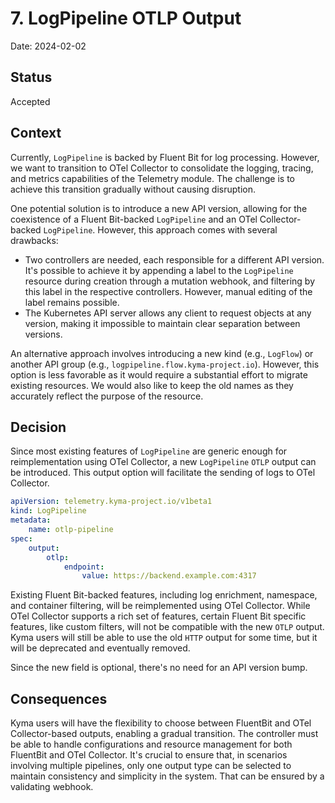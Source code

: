 # 7. LogPipeline OTLP Output

Date: 2024-02-02

## Status

Accepted

## Context

Currently, `LogPipeline` is backed by Fluent Bit for log processing.
However, we want to transition to OTel Collector to consolidate the logging, tracing, and metrics capabilities of the Telemetry module.
The challenge is to achieve this transition gradually without causing disruption.

One potential solution is to introduce a new API version, allowing for the coexistence of a Fluent Bit-backed `LogPipeline` and an OTel Collector-backed `LogPipeline`. However, this approach comes with several drawbacks:

* Two controllers are needed, each responsible for a different API version. It's possible to achieve it by appending a label to the `LogPipeline` resource during creation through a mutation webhook, and filtering by this label in the respective controllers.
However, manual editing of the label remains possible.
* The Kubernetes API server allows any client to request objects at any version, making it impossible to maintain clear separation between versions.

An alternative approach involves introducing a new kind (e.g., `LogFlow`) or another API group (e.g., `logpipeline.flow.kyma-project.io`).
However, this option is less favorable as it would require a substantial effort to migrate existing resources. We would also like to keep the old names as they accurately reflect the purpose of the resource.

## Decision

Since most existing features of `LogPipeline` are generic enough for reimplementation using OTel Collector, a new `LogPipeline` `OTLP` output can be introduced.
This output option will facilitate the sending of logs to OTel Collector.

```yaml
apiVersion: telemetry.kyma-project.io/v1beta1
kind: LogPipeline
metadata:
    name: otlp-pipeline
spec:
    output:
        otlp:
            endpoint:
                value: https://backend.example.com:4317
```

Existing Fluent Bit-backed features, including log enrichment, namespace, and container filtering, will be reimplemented using OTel Collector.
While OTel Collector supports a rich set of features, certain Fluent Bit specific features, like custom filters, will not be compatible with the new `OTLP` output.
Kyma users will still be able to use the old `HTTP` output for some time, but it will be deprecated and eventually removed.

Since the new field is optional, there's no need for an API version bump.

## Consequences

Kyma users will have the flexibility to choose between FluentBit and OTel Collector-based outputs, enabling a gradual transition.
The controller must be able to handle configurations and resource management for both FluentBit and OTel Collector.
It's crucial to ensure that, in scenarios involving multiple pipelines, only one output type can be selected to maintain consistency and simplicity in the system. That can be ensured by a validating webhook.

